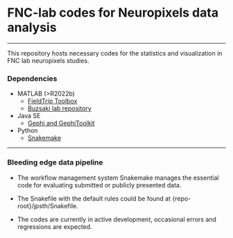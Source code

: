 # FNC-lab codes for Neuropixels data analysis

---
This repository hosts necessary codes for the statistics and visualization in FNC lab neuropixels studies. 

### Dependencies
- MATLAB (>R2022b)
	- [FieldTrip Toolbox](https://www.fieldtriptoolbox.org)
	- [Buzsaki lab repository](https://github.com/buzsakilab/buzcode)
- Java SE
	- [Gephi and GephiToolkit](https://gephi.org)  
- Python
	- [Snakemake](https://snakemake.readthedocs.io/en/stable/)
  
---

### Bleeding edge data pipeline

- The workflow management system Snakemake manages the essential code for evaluating submitted or publicly presented data.

- The Snakefile with the default rules could be found at {repo-root}/jpsth/Snakefile.

- The codes are currently in active development, occasional errors and regressions are expected. 

